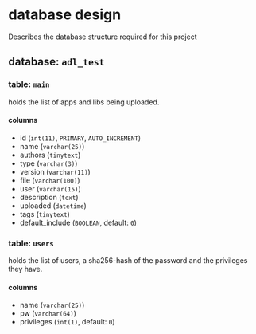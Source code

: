 # database design
Describes the database structure required for this project

## database: `adl_test`

### table: `main`
holds the list of apps and libs being uploaded.

#### columns
* id (`int(11)`, `PRIMARY`, `AUTO_INCREMENT`)
* name (`varchar(25)`)
* authors (`tinytext`)
* type (`varchar(3)`)
* version (`varchar(11)`)
* file (`varchar(100)`)
* user (`varchar(15)`)
* description (`text`)
* uploaded (`datetime`)
* tags (`tinytext`)
* default_include (`BOOLEAN`, default: `0`)

### table: `users`
holds the list of users, a sha256-hash of the password and the privileges they have.

#### columns
* name (`varchar(25)`)
* pw (`varchar(64)`)
* privileges (`int(1)`, default: `0`)